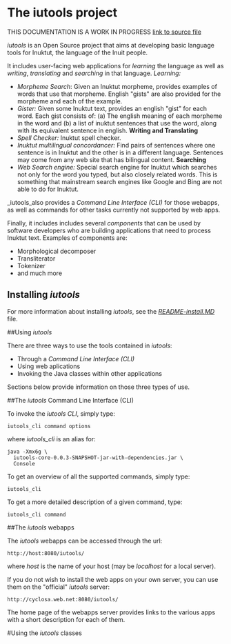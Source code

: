 # The iutools project

THIS DOCUMENTATION IS A WORK IN PROGRESS
[link to source file](iutools-core/src/main/java/org/iutools/spellchecker/SpellChecker.java)

_iutools_ is an Open Source project that aims at developing basic language tools for Inuktut, the language of the Inuit people.

It includes user-facing web applications for _learning_ the language as well as _writing_, _translating_ and _searching_ in that language.
_Learning:_
- _Morpheme Search_: Given an Inuktut morpheme, provides examples of words that use that morpheme. English "gists" are also provided for the morpheme and each of the example.
- _Gister:_ Given some Inuktut text, provides an english "gist" for each word. Each gist consists of: (a) The english meaning of each morpheme in the word and (b) a list of inuktut sentences that use the word, along with its equivalent sentence in english.
__Writing and Translating__
- _Spell Checker:_ Inuktut spell checker.
- _Inuktut multilingual concordancer:_ Find pairs of sentences where one sentence is in Inuktut and the other is in a different language. Sentences may come from any web site that has bilingual content.
__Searching__
- _Web Search engine:_ Special search engine for Inuktut which searches not only for the word you typed, but also closely related words. This is something that mainstream search engines like Google and Bing are not able to do for Inuktut.

_iutools_also provides a _Command Line Interface (CLI)_ for those webapps, as 
well as commands for other tasks currently not supported by web apps. 

Finally, it includes includes several _components_ that can be used by software developers who are building applications that need to process Inuktut text. Examples of components are:
- Morphological decomposer
- Transliterator
- Tokenizer
- and much more

## Installing _iutools_

For more information about installing _iutools_, see the 
[_README-install.MD_](README-install.MD) file. 

##Using _iutools_

There are three ways to use the tools contained in _iutools_:
- Through a _Command Line Interface (CLI)_
- Using web aplications
- Invoking the Java classes within other applications

Sections below provide information on those three types of use.

##The _iutools_ Command Line Interface (CLI)

To invoke the _iutools CLI_, simply type:

    iutools_cli command options
    
where _iutools_cli_ is an alias for:

    java -Xmx6g \
      iutools-core-0.0.3-SNAPSHOT-jar-with-dependencies.jar \
      Console
      
To get an overview of all the supported commands, simply type:

    iutools_cli
    
To get a more detailed description of a given command, type:

    iutools_cli command
    
##The _iutools_ webapps

The _iutools_ webapps can be accessed through the url:

    http://host:8080/iutools/ 
    
where _host_ is the name of your host (may be _localhost_ for a local server).

If you do not wish to install the web apps on your own server, you can use them on the "official" _iutools_ server:

    http://cyclosa.web.net:8080/iutools/

The home page of the webapps server provides links to the various apps with a short description 
for each of them.

#Using the _iutools_ classes





